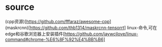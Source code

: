 # source
(cpp资源)[https://github.com/fffaraz/awesome-cpp]  
(maskrcnn)[https://github.com/thb1314/maskrcnn-tensorrt]
linux-命令,可在edge和谷歌浏览器上安装插件[https://github.com/jaywcjlove/linux-command#chrome-%E6%8F%92%E4%BB%B6]
